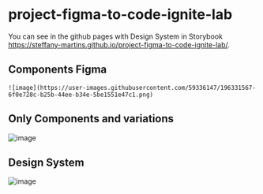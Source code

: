 # project-figma-to-code-ignite-lab

You can see in the github pages with Design System in Storybook https://steffany-martins.github.io/project-figma-to-code-ignite-lab/.

  ## Components Figma

    ![image](https://user-images.githubusercontent.com/59336147/196331567-6f0e728c-b25b-44ee-b34e-5be1551e47c1.png)
    
  ## Only Components and variations
  
   ![image](https://user-images.githubusercontent.com/59336147/196331326-f6b18167-310a-48b2-8f51-4d98e377115a.png)

  ## Design System
  
  ![image](https://user-images.githubusercontent.com/59336147/196331094-ce59738d-c425-4113-82a8-6c185963eeb8.png)


